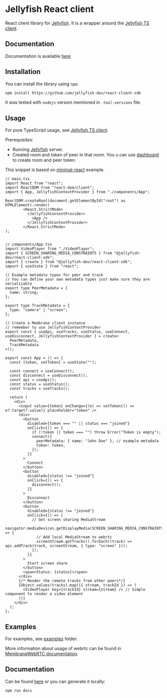 # Jellyfish React client

React client library for [Jellyfish](https://github.com/jellyfish-dev/jellyfish).
It is a wrapper around
the [Jellyfish TS client](https://github.com/jellyfish-dev/react-client-sdk/tree/main/src/jellyfish).

## Documentation

Documentation is available [here](https://jellyfish-dev.github.io/react-client-sdk/)

## Installation

You can install the library using `npm`:

```bash
npm install https://github.com/jellyfish-dev/react-client-sdk
```

It was tested with `nodejs` version mentioned in `.tool-versions` file.

## Usage

For pure TypeScript usage,
see [Jellyfish TS client](https://github.com/jellyfish-dev/react-client-sdk/tree/main/src/jellyfish).

Prerequisites:

- Running [Jellyfish](https://github.com/jellyfish-dev/jellyfish) server.
- Created room and token of peer in that room.
  You u can use [dashboard](https://github.com/jellyfish-dev/jellyfish-dashboard) to create room and peer token.

This snippet is based
on [minimal-react](https://github.com/jellyfish-dev/react-client-sdk/tree/main/examples/minimal-react) example.

```tsx
// main.tsx
import React from "react";
import ReactDOM from "react-dom/client";
import { App, JellyfishContextProvider } from "./components/App";

ReactDOM.createRoot(document.getElementById("root") as HTMLElement).render(
        <React.StrictMode>
          <JellyfishContextProvider>
            <App />
          </JellyfishContextProvider>
        </React.StrictMode>
);


// components/App.tsx
import VideoPlayer from "./VideoPlayer";
import { SCREEN_SHARING_MEDIA_CONSTRAINTS } from "@jellyfish-dev/react-client-sdk";
import { create } from "@jellyfish-dev/react-client-sdk";
import { useState } from "react";

// Example metadata types for peer and track
// You can define your own metadata types just make sure they are serializable
export type PeerMetadata = {
  name: string;
};

export type TrackMetadata = {
  type: "camera" | "screen";
};

// Create a Membrane client instance
// remember to use JellyfishContextProvider
export const { useApi, useTracks, useStatus, useConnect, useDisconnect, JellyfishContextProvider } = create<
  PeerMetadata,
  TrackMetadata
>();

export const App = () => {
  const [token, setToken] = useState("");

  const connect = useConnect();
  const disconnect = useDisconnect();
  const api = useApi();
  const status = useStatus();
  const tracks = useTracks();

  return (
    <div>
      <input value={token} onChange={(e) => setToken(() => e?.target?.value)} placeholder="token" />
      <div>
        <button
          disabled={token === "" || status === "joined"}
          onClick={() => {
            if (!token || token === "") throw Error("Token is empty");
            connect({
              peerMetadata: { name: "John Doe" }, // example metadata
              token: token,
            });
          }}
        >
          Connect
        </button>
        <button
          disabled={status !== "joined"}
          onClick={() => {
            disconnect();
          }}
        >
          Disconnect
        </button>
        <button
          disabled={status !== "joined"}
          onClick={() => {
            // Get screen sharing MediaStream
            navigator.mediaDevices.getDisplayMedia(SCREEN_SHARING_MEDIA_CONSTRAINTS).then((screenStream) => {
              // Add local MediaStream to webrtc
              screenStream.getTracks().forEach((track) => api.addTrack(track, screenStream, { type: "screen" }));
            });
          }}
        >
          Start screen share
        </button>
        <span>Status: {status}</span>
      </div>
      {/* Render the remote tracks from other peers*/}
      {Object.values(tracks).map(({ stream, trackId }) => (
        <VideoPlayer key={trackId} stream={stream} /> // Simple component to render a video element
      ))}
    </div>
  );
};
```

## Examples

For examples, see [examples](https://github.com/jellyfish-dev/react-client-sdk/tree/main/examples) folder.

More information about usage of webrtc can be found
in [MembraneWebRTC documentation](https://jellyfish-dev.github.io/membrane-webrtc-js/).

## Documentation

Can be found [here](https://jellyfish-dev.github.io/react-client-sdk/) or you can generate it locally:

```bash
npm run docs
```
